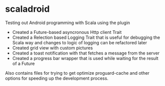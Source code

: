 scaladroid
==========

Testing out Android programming with Scala using the plugin

- Created a Future-based asyncronous Http client Trait
- Created a Relection based Logging Trait that is useful for debugging the Scala way and changes to logic of logging can be refactored later
- Created grid view with custom pictures
- Created a toast notification with that fetches a message from the server
- Created a progress bar wrapper that is used while waiting for the result of a Future


Also contains files for trying to get optimize proguard-cache and other options for speeding up the development process. 